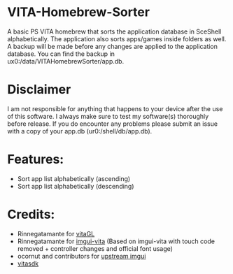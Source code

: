 # VITA-Homebrew-Sorter

A basic PS VITA homebrew that sorts the application database in SceShell alphabetically. The application also sorts apps/games inside folders as well. A backup will be made before any changes are applied to the application database. You can find the backup in ux0:/data/VITAHomebrewSorter/app.db.

# Disclaimer
I am not responsible for anything that happens to your device after the use of this software. I always make sure to test my software(s) thoroughly before release. If you do encounter any problems please submit an issue with a copy of your app.db (ur0:/shell/db/app.db).

# Features:
- Sort app list alphabetically (ascending)
- Sort app list alphabetically (descending)

# Credits:
- Rinnegatamante for [vitaGL](https://github.com/Rinnegatamante/vitaGL)
- Rinnegatamante for [imgui-vita](https://github.com/Rinnegatamante/imgui-vita) (Based on imgui-vita with touch code removed + controller changes and official font usage)
- ocornut and contributors for [upstream imgui](https://github.com/ocornut/imgui)
- [vitasdk](https://github.com/vitasdk)
